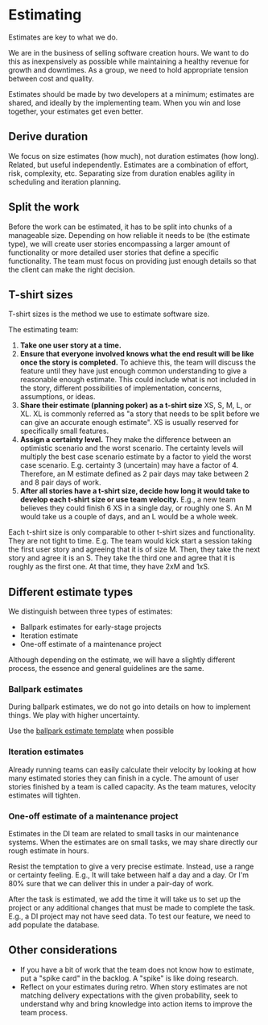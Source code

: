 # Estimating

Estimates are key to what we do.

We are in the business of selling software creation hours. We want to do this as inexpensively as possible while maintaining a healthy revenue for growth and downtimes. As a group, we need to hold appropriate tension between cost and quality.

Estimates should be made by two developers at a minimum; estimates are shared, and ideally by the implementing team.
When you win and lose together, your estimates get even better.

## Derive duration

We focus on size estimates (how much), not duration estimates (how long). Related, but useful independently.
Estimates are a combination of effort, risk, complexity, etc. Separating size from duration enables agility in scheduling and iteration planning.

## Split the work

Before the work can be estimated, it has to be split into chunks of a manageable size. Depending on how reliable it needs to be (the estimate type), we will create user stories encompassing a larger amount of functionality or more detailed user stories that define a specific functionality. The team must focus on providing just enough details so that the client can make the right decision.

## T-shirt sizes

T-shirt sizes is the method we use to estimate software size.

The estimating team:

1. **Take one user story at a time.**
2. **Ensure that everyone involved knows what the end result will be like once the story is completed.** To achieve this, the team will discuss the feature until they have just enough common understanding to give a reasonable enough estimate. This could include what is not included in the story, different possibilities of implementation, concerns, assumptions, or ideas.
3. **Share their estimate (planning poker) as a t-shirt size** XS, S, M, L, or XL. XL is commonly referred as "a story that needs to be split before we can give an accurate enough estimate". XS is usually reserved for specifically small features.
4. **Assign a certainty level.** They make the difference between an optimistic scenario and the worst scenario. The certainty levels will multiply the best case scenario estimate by a factor to yield the worst case scenario. E.g. certainty 3 (uncertain) may have a factor of 4. Therefore, an M estimate defined as 2 pair days may take between 2 and 8 pair days of work.
5. **After all stories have a t-shirt size, decide how long it would take to develop each t-shirt size or use team velocity.** E.g., a new team believes they could finish 6 XS in a single day, or roughly one S. An M would take us a couple of days, and an L would be a whole week.


Each t-shirt size is only comparable to other t-shirt sizes and functionality. They are not tight to time. E.g. The team would kick start a session taking the first user story and agreeing that it is of size M. Then, they take the next story and agree it is an S. They take the third one and agree that it is roughly as the first one. At that time, they have 2xM and 1xS.

## Different estimate types

We distinguish between three types of estimates:

- Ballpark estimates for early-stage projects
- Iteration estimate
- One-off estimate of a maintenance project

Although depending on the estimate, we will have a slightly different process, the essence and general guidelines are the same.

### Ballpark estimates

During ballpark estimates, we do not go into details on how to implement things. We play with higher uncertainty.

Use the [ballpark estimate template](https://docs.google.com/spreadsheets/d/1DPnMyQUi-qWZ-hxCJOWxGpfaXf4JdrKjPZ9dJRa6Aps/edit#gid=349737991) when possible

### Iteration estimates

Already running teams can easily calculate their velocity by looking at how many estimated stories they can finish in a cycle. The amount of user stories finished by a team is called capacity. As the team matures, velocity estimates will tighten.

### One-off estimate of a maintenance project

Estimates in the DI team are related to small tasks in our maintenance systems. When the estimates are on small tasks, we may share directly our rough estimate in hours.

Resist the temptation to give a very precise estimate. Instead, use a range or certainty feeling. E.g., It will take between half a day and a day. Or I'm 80% sure that we can deliver this in under a pair-day of work.

After the task is estimated, we add the time it will take us to set up the project or any additional changes that must be made to complete the task. E.g., a DI project may not have seed data. To test our feature, we need to add populate the database.

## Other considerations

- If you have a bit of work that the team does not know how to estimate, put a "spike card" in the backlog. A "spike" is like doing research.
- Reflect on your estimates during retro. When story estimates are not matching delivery expectations with the given probability, seek to understand why and bring knowledge into action items to improve the team process.

